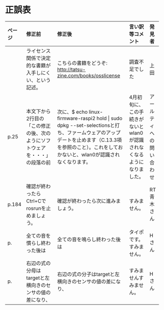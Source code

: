 # 正誤表

|ページ|修正前|修正後|言い訳等コメント|発見者|
|:--|:--|:--|:--|:--|
| |ライセンス関係で決定的な書籍が入手しにくい、という記述。|こちらの書籍をどうぞ: http://tatsu-zine.com/books/osslicense |調査不足でした|上田|
|p.25|本文下から2行目の「この修正の後、次のようにソフトウェアを・・・」の段落の前|次に、$ echo linux-firmware-raspi2 hold \| sudo dpkg --set-selectionsと打ち、ファームウェアのアップデートを止めます（C.13.3項を参照のこと）。これをしておかないと、wlan0が認識されなくなります。|4月初旬に、この手続きがないとwlan0が認識されなくなるようになりました。|アールティへの問い合わせ|
|p.184|確認が終わったらCtrl+Cでrosrunを止めましょう。|確認が終わったら次に進みましょう。|すみません。|RT青木さん|
|p.|全ての音を慣らし終わった後は|全ての音を鳴らし終わった後は|タイポです。すみません。|Hさん|
|p.|右辺の式の分母はtargetと左横向きのセンサの値の差になり、|右辺の式の分子はtargetと左横向きのセンサの値の差になり、|すみませんすみません。|Hさん|
